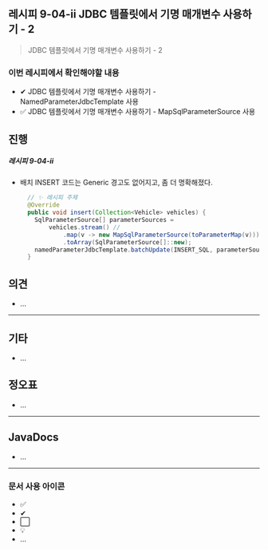 ## 레시피 9-04-ii JDBC 템플릿에서 기명 매개변수 사용하기 - 2

>  JDBC 템플릿에서 기명 매개변수 사용하기 - 2
>

### 이번 레시피에서 확인해야할  내용

* ✔ JDBC 템플릿에서 기명 매개변수 사용하기 - NamedParameterJdbcTemplate 사용
* ✅ JDBC 템플릿에서 기명 매개변수 사용하기 - MapSqlParameterSource 사용




## 진행

##### 레시피 9-04-ii

* 배치 INSERT 코드는 Generic 경고도 없어지고, 좀 더 명확해졌다.

  ```java
    // ✨ 레시피 주제
    @Override
    public void insert(Collection<Vehicle> vehicles) {
      SqlParameterSource[] parameterSources =
          vehicles.stream() //
              .map(v -> new MapSqlParameterSource(toParameterMap(v)))
              .toArray(SqlParameterSource[]::new);
      namedParameterJdbcTemplate.batchUpdate(INSERT_SQL, parameterSources);
    }
  ```

  


## 의견

* ...



---

## 기타

* ...



## 정오표

* ...
  


---

## JavaDocs

* ...



---

### 문서 사용 아이콘

* ✅
* ✔
* ⬜
* 💡
* ...

